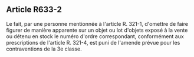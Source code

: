 Article R633-2
----
Le fait, par une personne mentionnée à l'article R. 321-1, d'omettre de faire
figurer de manière apparente sur un objet ou lot d'objets exposé à la vente ou
détenu en stock le numéro d'ordre correspondant, conformément aux prescriptions
de l'article R. 321-4, est puni de l'amende prévue pour les contraventions de la
3e classe.
